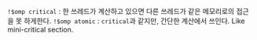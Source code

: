 `!$omp critical` : 한 쓰레드가 계산하고 있으면 다른 쓰레드가 같은 메모리로의 접근을 못 하게한다.
`!$omp atomic` : `critical`과 같지만, 간단한 계산에서 쓰인다. Like mini-critical section.

